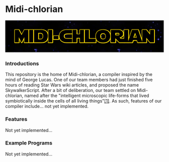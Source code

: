 # Midi-chlorian

<div align="center">
<img src="https://raw.githubusercontent.com/cpon00/midi-chlorian/main/midichlorian%20title.png" />                                                                                  </div>

### Introductions

This repository is the home of Midi-chlorian, a compiler inspired by the mind of George Lucas. One of our team members had just finished five hours of reading Star Wars wiki articles, and proposed the name SkywalkerScript. After a bit of deliberation, our team settled on Midi-chlorian, named after the "intelligent microscopic life-forms that lived symbiotically inside the cells of all living things"[[1]](https://starwars.fandom.com/wiki/Midi-chlorian). As such, features of our compiler include... not yet implemented.

### Features

Not yet implemented...

### Example Programs

Not yet implemented...



